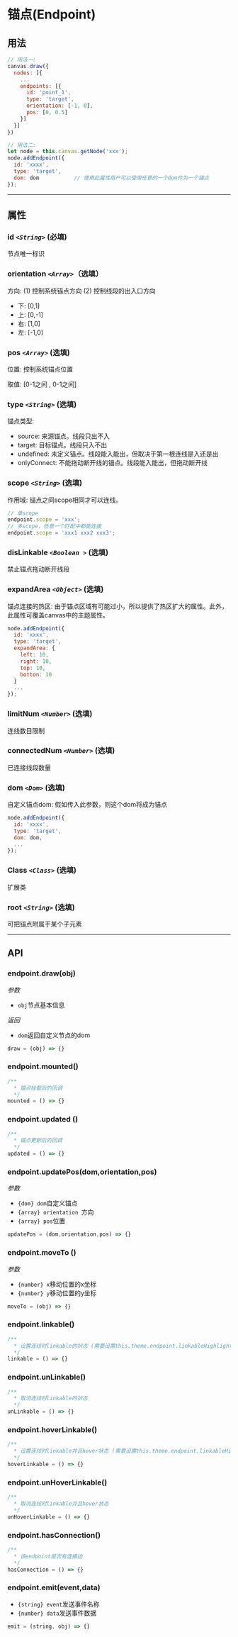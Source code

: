 # 锚点(Endpoint)

## 用法

```js
// 用法一:
canvas.draw({
  nodes: [{
    ...
    endpoints: [{
      id: 'point_1',
      type: 'target',
      orientation: [-1, 0],
      pos: [0, 0.5]
    }]
  }]
})

// 用法二:
let node = this.canvas.getNode('xxx');
node.addEndpoint({
  id: 'xxxx',
  type: 'target',
  dom: dom           // 使用此属性用户可以使用任意的一个dom作为一个锚点
});
```

--------------------

## 属性

### id  _`<String>`_ (必填)

节点唯一标识


### orientation _`<Array>`_（选填）

方向: (1) 控制系统锚点方向 (2) 控制线段的出入口方向

* 下: [0,1]
* 上: [0,-1]
* 右: [1,0]
* 左: [-1,0]


### pos _`<Array>`_ (选填)

位置: 控制系统锚点位置

取值: [0-1之间 , 0-1之间]


### type _`<String>`_ (选填)

锚点类型: 

* source: 来源锚点。线段只出不入
* target: 目标锚点。线段只入不出
* undefined: 未定义锚点。线段能入能出，但取决于第一根连线是入还是出
* onlyConnect: 不能拖动断开线的锚点。线段能入能出，但拖动断开线


### scope _`<String>`_ (选填)

作用域: 锚点之间scope相同才可以连线。

```js
// 单scope
endpoint.scope = 'xxx';
// 多scope，任意一个匹配中都能连接
endpoint.scope = 'xxx1 xxx2 xxx3';

```


### disLinkable _`<Boolean >`_ (选填)

禁止锚点拖动断开线段


### expandArea _`<Object>`_ (选填)

锚点连接的热区: 由于锚点区域有可能过小，所以提供了热区扩大的属性。此外，此属性可覆盖canvas中的主题属性。

```js
node.addEndpoint({
  id: 'xxxx',
  type: 'target',
  expandArea: {
    left: 10,
    right: 10,
    top: 10,
    botton: 10
  }
  ...
});
```



### limitNum _`<Number>`_ (选填)

连线数目限制


### connectedNum _`<Number>`_ (选填)

已连接线段数量


### dom _`<Dom>`_ (选填)

自定义锚点dom: 假如传入此参数，则这个dom将成为锚点

```js
node.addEndpoint({
  id: 'xxxx',
  type: 'target',
  dom: dom,
  ...
});
```


### Class _`<Class>`_ (选填)

扩展类


### root _`<String>`_ (选填)

可把锚点附属于某个子元素


--------------------

## API

### endpoint.draw(obj)

*参数*

* `obj`节点基本信息

*返回*

* `dom`返回自定义节点的dom

```js
draw = (obj) => {}
```

### endpoint.mounted()

```js
/**
  * 锚点挂载后的回调
  */
mounted = () => {}
```

### endpoint.updated ()

```js
/**
  * 锚点更新后的回调
  */
updated = () => {}
```

### endpoint.updatePos(dom,orientation,pos)

*参数*

* `{dom} dom`自定义锚点
* `{array} orientation `方向
* `{array} pos`位置

```js
updatePos = (dom,orientation,pos) => {}
```

### endpoint.moveTo ()

*参数*

* `{number} x`移动位置的x坐标
* `{number} y`移动位置的y坐标

```js
moveTo = (obj) => {}
```

### endpoint.linkable()

```js
/**
  * 设置连线时linkable的状态 (需要设置this.theme.endpoint.linkableHighlight属性)
  */
linkable = () => {}
```

### endpoint.unLinkable()

```js
/**
  * 取消连线时linkable的状态
  */
unLinkable = () => {}
```

### endpoint.hoverLinkable()

```js
/**
  * 设置连线时linkable并且hover状态 (需要设置this.theme.endpoint.linkableHighlight属性)
  */
hoverLinkable = () => {}
```

### endpoint.unHoverLinkable()

```js
/**
  * 取消连线时linkable并且hover状态
  */
unHoverLinkable = () => {}
```

### endpoint.hasConnection()

```js
/**
  * 该endpoint是否有连接边
  */
hasConnection = () => {}
```

### endpoint.emit(event,data)

* `{string} event`发送事件名称
* `{number} data`发送事件数据

```js
emit = (string, obj) => {}
```

